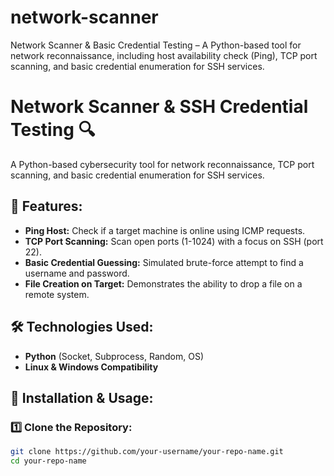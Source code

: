 # network-scanner
 Network Scanner &amp; Basic Credential Testing – A Python-based tool for network reconnaissance, including host availability check (Ping), TCP port scanning, and basic credential enumeration for SSH services.

# Network Scanner & SSH Credential Testing 🔍

A Python-based cybersecurity tool for network reconnaissance, TCP port scanning, and basic credential enumeration for SSH services.

## 📌 Features:
- **Ping Host:** Check if a target machine is online using ICMP requests.
- **TCP Port Scanning:** Scan open ports (1-1024) with a focus on SSH (port 22).
- **Basic Credential Guessing:** Simulated brute-force attempt to find a username and password.
- **File Creation on Target:** Demonstrates the ability to drop a file on a remote system.

## 🛠 Technologies Used:
- **Python** (Socket, Subprocess, Random, OS)
- **Linux & Windows Compatibility**

## 🚀 Installation & Usage:

### 1️⃣ Clone the Repository:
```bash
git clone https://github.com/your-username/your-repo-name.git
cd your-repo-name
